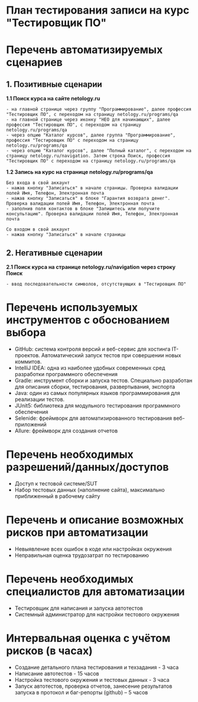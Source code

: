 # План тестирования записи на курс "Тестировщик ПО" 
# Перечень автоматизируемых сценариев
## 1. Позитивные сценарии

**1.1 Поиск курса на сайте netology.ru** 

    - на главной странице через группу "Программирование", далее профессия "Тестировщик ПО", с переходом на страницу netology.ru/programs/qa
    - на главной странице через иконку "НЕО для начинающих", далее профессия "Тестировщик ПО", с переходом на страницу netology.ru/programs/qa
    - через опцию "Каталог курсов", далее группа "Программирование", профессия "Тестировщик ПО" с переходом на страницу netology.ru/programs/qa
    - через опцию "Каталог курсов", далее "Полный каталог", с переходом на страницу netology.ru/navigation. Затем строка Поиск, профессия "Тестировщик ПО" с переходом на страницу netology.ru/programs/qa 

**1.2 Запись на курс на странице netology.ru/programs/qa** 

    Без входа в свой аккаунт 
    - нажав кнопку "Записаться" в начале страницы. Проверка валидации полей Имя, Телефон, Электронная почта
    - нажав кнопку "Записаться" в блоке "Гарантия возврата денег". Проверка валидации полей Имя, Телефон, Электронная почта
    - заполнив поля контактов в блоке "Запишитесь или получите консультацию". Проверка валидации полей Имя, Телефон, Электронная почта

    Со входом в свой аккаунт
    - нажав кнопку "Записаться" в начале страницы

## 2. Негативные сценарии

**2.1 Поиск курса на странице netology.ru/navigation через строку Поиск**
    
    - ввод последовательности символов, отсутствующих в "Тестировщик ПО"

#  Перечень используемых инструментов с обоснованием выбора

- GitHub: система контроля версий и веб-сервис для хостинга IT-проектов. Автоматический запуск тестов при совершении новых коммитов.
- IntelliJ IDEA: одна из наиболее удобных современных сред разработки программного обеспечения 
- Gradle: инструмент сборки и запуска тестов. Специально разработан для описания сборки, тестирования, развертывания, экспорта
- Java: один из самых популярных языков программирования для реализации тестов. 
- JUnit5: библиотека для модульного тестирования программного обеспечения
- Selenide: фреймворк для автоматизированного тестирования веб-приложений
- Allure: фреймворк для создания отчетов 

# Перечень необходимых разрешений/данных/доступов

- Доступ к тестовой системе/SUT
- Набор тестовых данных (наполнение сайта), максимально приближенный в рабочему сайту 

# Перечень и описание возможных рисков при автоматизации

- Невыявление всех ошибок в коде или настройках окружения 
- Неправильная оценка трудозатрат по тестированию 

# Перечень необходимых специалистов для автоматизации

- Тестировщик для написания и запуска автотестов
- Системный администратор для настройки тестового окружения 

# Интервальная оценка с учётом рисков (в часах)

- Создание детального плана тестирования и техзадания - 3 часа
- Написание автотестов - 15 часов
- Настройка тестового окружения и тестовых данных - 3 часа
- Запуск автотестов, проверка отчетов, занесение результатов запуска в протокол и баг-репорты (github) – 5 часов

